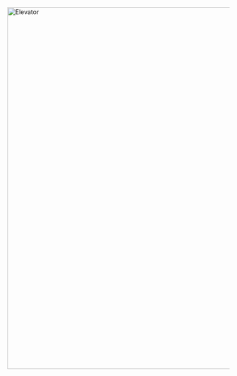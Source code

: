<img width="819" alt="Elevator" src="https://user-images.githubusercontent.com/38347138/124482103-9db88e80-ddb1-11eb-9098-c2e2fcd25e9f.png">
